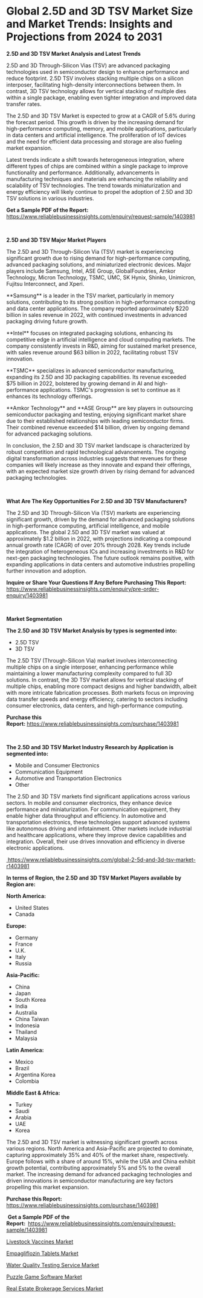 <p><h1>Global 2.5D and 3D TSV Market Size and Market Trends: Insights and Projections from 2024 to 2031</h1></p><p><strong>2.5D and 3D TSV Market Analysis and Latest Trends</strong></p>
<p><p>2.5D and 3D Through-Silicon Vias (TSV) are advanced packaging technologies used in semiconductor design to enhance performance and reduce footprint. 2.5D TSV involves stacking multiple chips on a silicon interposer, facilitating high-density interconnections between them. In contrast, 3D TSV technology allows for vertical stacking of multiple dies within a single package, enabling even tighter integration and improved data transfer rates.</p><p>The 2.5D and 3D TSV Market is expected to grow at a CAGR of 5.6% during the forecast period. This growth is driven by the increasing demand for high-performance computing, memory, and mobile applications, particularly in data centers and artificial intelligence. The proliferation of IoT devices and the need for efficient data processing and storage are also fueling market expansion.</p><p>Latest trends indicate a shift towards heterogeneous integration, where different types of chips are combined within a single package to improve functionality and performance. Additionally, advancements in manufacturing techniques and materials are enhancing the reliability and scalability of TSV technologies. The trend towards miniaturization and energy efficiency will likely continue to propel the adoption of 2.5D and 3D TSV solutions in various industries.</p></p>
<p><strong>Get a Sample PDF of the Report:&nbsp;</strong> <a href="https://www.reliablebusinessinsights.com/enquiry/request-sample/1403981?utm_campaign=1742&utm_medium=2&utm_source=Github&utm_content=ia&utm_term=23102024&utm_id=25d-and-3d-tsv">https://www.reliablebusinessinsights.com/enquiry/request-sample/1403981</a></p>
<p>&nbsp;</p>
<p><strong>2.5D and 3D TSV Major Market Players</strong></p>
<p><p>The 2.5D and 3D Through-Silicon Via (TSV) market is experiencing significant growth due to rising demand for high-performance computing, advanced packaging solutions, and miniaturized electronic devices. Major players include Samsung, Intel, ASE Group, GlobalFoundries, Amkor Technology, Micron Technology, TSMC, UMC, SK Hynix, Shinko, Unimicron, Fujitsu Interconnect, and Xperi.</p><p>**Samsung** is a leader in the TSV market, particularly in memory solutions, contributing to its strong position in high-performance computing and data center applications. The company reported approximately $220 billion in sales revenue in 2022, with continued investments in advanced packaging driving future growth.</p><p>**Intel** focuses on integrated packaging solutions, enhancing its competitive edge in artificial intelligence and cloud computing markets. The company consistently invests in R&D, aiming for sustained market presence, with sales revenue around $63 billion in 2022, facilitating robust TSV innovation.</p><p>**TSMC** specializes in advanced semiconductor manufacturing, expanding its 2.5D and 3D packaging capabilities. Its revenue exceeded $75 billion in 2022, bolstered by growing demand in AI and high-performance applications. TSMC's progression is set to continue as it enhances its technology offerings.</p><p>**Amkor Technology** and **ASE Group** are key players in outsourcing semiconductor packaging and testing, enjoying significant market share due to their established relationships with leading semiconductor firms. Their combined revenue exceeded $14 billion, driven by ongoing demand for advanced packaging solutions.</p><p>In conclusion, the 2.5D and 3D TSV market landscape is characterized by robust competition and rapid technological advancements. The ongoing digital transformation across industries suggests that revenues for these companies will likely increase as they innovate and expand their offerings, with an expected market size growth driven by rising demand for advanced packaging technologies.</p></p>
<p>&nbsp;</p>
<p><strong>What Are The Key Opportunities For 2.5D and 3D TSV Manufacturers?</strong></p>
<p><p>The 2.5D and 3D Through-Silicon Via (TSV) markets are experiencing significant growth, driven by the demand for advanced packaging solutions in high-performance computing, artificial intelligence, and mobile applications. The global 2.5D and 3D TSV market was valued at approximately $1.2 billion in 2022, with projections indicating a compound annual growth rate (CAGR) of over 20% through 2028. Key trends include the integration of heterogeneous ICs and increasing investments in R&D for next-gen packaging technologies. The future outlook remains positive, with expanding applications in data centers and automotive industries propelling further innovation and adoption. </p></p>
<p><strong>Inquire or Share Your Questions If Any Before Purchasing This Report:</strong> <a href="https://www.reliablebusinessinsights.com/enquiry/pre-order-enquiry/1403981?utm_campaign=1742&utm_medium=2&utm_source=Github&utm_content=ia&utm_term=23102024&utm_id=25d-and-3d-tsv">https://www.reliablebusinessinsights.com/enquiry/pre-order-enquiry/1403981</a></p>
<p>&nbsp;</p>
<p><strong>Market Segmentation</strong></p>
<p><strong>The 2.5D and 3D TSV Market Analysis by types is segmented into:</strong></p>
<p><ul><li>2.5D TSV</li><li>3D TSV</li></ul></p>
<p><p>The 2.5D TSV (Through-Silicon Via) market involves interconnecting multiple chips on a single interposer, enhancing performance while maintaining a lower manufacturing complexity compared to full 3D solutions. In contrast, the 3D TSV market allows for vertical stacking of multiple chips, enabling more compact designs and higher bandwidth, albeit with more intricate fabrication processes. Both markets focus on improving data transfer speeds and energy efficiency, catering to sectors including consumer electronics, data centers, and high-performance computing.</p></p>
<p><strong>Purchase this Report:&nbsp;</strong><a href="https://www.reliablebusinessinsights.com/purchase/1403981?utm_campaign=1742&utm_medium=2&utm_source=Github&utm_content=ia&utm_term=23102024&utm_id=25d-and-3d-tsv">https://www.reliablebusinessinsights.com/purchase/1403981</a></p>
<p>&nbsp;</p>
<p><strong>The 2.5D and 3D TSV Market Industry Research by Application is segmented into:</strong></p>
<p><ul><li>Mobile and Consumer Electronics</li><li>Communication Equipment</li><li>Automotive and Transportation Electronics</li><li>Other</li></ul></p>
<p><p>The 2.5D and 3D TSV markets find significant applications across various sectors. In mobile and consumer electronics, they enhance device performance and miniaturization. For communication equipment, they enable higher data throughput and efficiency. In automotive and transportation electronics, these technologies support advanced systems like autonomous driving and infotainment. Other markets include industrial and healthcare applications, where they improve device capabilities and integration. Overall, their use drives innovation and efficiency in diverse electronic applications.</p></p>
<p><a href="https://www.reliablebusinessinsights.com/global-2-5d-and-3d-tsv-market-r1403981?utm_campaign=1742&utm_medium=2&utm_source=Github&utm_content=ia&utm_term=23102024&utm_id=25d-and-3d-tsv">&nbsp;https://www.reliablebusinessinsights.com/global-2-5d-and-3d-tsv-market-r1403981</a></p>
<p><strong>In terms of Region, the 2.5D and 3D TSV Market Players available by Region are:</strong></p>
<p>
    <p> <strong> North America: </strong>
        <ul>
            <li>United States</li>
            <li>Canada</li>
        </ul>
        </p> 
    <p> <strong> Europe: </strong>
        <ul>
            <li>Germany</li>
            <li>France</li>
            <li>U.K.</li>
            <li>Italy</li>
            <li>Russia</li>
        </ul>
        </p> 
    <p> <strong> Asia-Pacific: </strong>
        <ul>
            <li>China</li>
            <li>Japan</li>
            <li>South Korea</li>
            <li>India</li>
            <li>Australia</li>
            <li>China Taiwan</li>
            <li>Indonesia</li>
            <li>Thailand</li>
            <li>Malaysia</li>
        </ul>
        </p> 
    <p> <strong> Latin America: </strong>
        <ul>
            <li>Mexico</li>
            <li>Brazil</li>
            <li>Argentina Korea</li>
            <li>Colombia</li>
        </ul>
        </p> 
    <p> <strong> Middle East & Africa: </strong>
        <ul>
            <li>Turkey</li>
            <li>Saudi</li>
            <li>Arabia</li>
            <li>UAE</li>
            <li>Korea</li>
        </ul>
    </p>
    </p>
<p><p>The 2.5D and 3D TSV market is witnessing significant growth across various regions. North America and Asia-Pacific are projected to dominate, capturing approximately 35% and 40% of the market share, respectively. Europe follows with a share of around 15%, while the USA and China exhibit growth potential, contributing approximately 5% and 5% to the overall market. The increasing demand for advanced packaging technologies and driven innovations in semiconductor manufacturing are key factors propelling this market expansion.</p></p>
<p><strong>Purchase this Report: </strong><a href="https://www.reliablebusinessinsights.com/purchase/1403981?utm_campaign=1742&utm_medium=2&utm_source=Github&utm_content=ia&utm_term=23102024&utm_id=25d-and-3d-tsv">https://www.reliablebusinessinsights.com/purchase/1403981</a></p>
<p>&nbsp;<strong>Get a Sample PDF of the Report:&nbsp;&nbsp;</strong><a href="https://www.reliablebusinessinsights.com/enquiry/request-sample/1403981?utm_campaign=1742&utm_medium=2&utm_source=Github&utm_content=ia&utm_term=23102024&utm_id=25d-and-3d-tsv">https://www.reliablebusinessinsights.com/enquiry/request-sample/1403981</a></p>
<p><strong></strong></p>
<p><p><a href="https://www.linkedin.com/pulse/investing-livestock-vaccines-market-trends-leading-products-xwqgf?utm_campaign=1742&utm_medium=2&utm_source=Github&utm_content=ia&utm_term=23102024&utm_id=25d-and-3d-tsv">Livestock Vaccines Market</a></p><p><a href="https://www.linkedin.com/pulse/empagliflozin-tablets-market-evolution-future-outlook-forecasting-udmff?utm_campaign=1742&utm_medium=2&utm_source=Github&utm_content=ia&utm_term=23102024&utm_id=25d-and-3d-tsv">Empagliflozin Tablets Market</a></p><p><a href="https://www.linkedin.com/pulse/water-quality-testing-service-ecosystem-mapping-innovation-value-nyylc?utm_campaign=1742&utm_medium=2&utm_source=Github&utm_content=ia&utm_term=23102024&utm_id=25d-and-3d-tsv">Water Quality Testing Service Market</a></p><p><a href="https://www.linkedin.com/pulse/global-puzzle-game-software-market-analysis-key-trends-future-buibc?utm_campaign=1742&utm_medium=2&utm_source=Github&utm_content=ia&utm_term=23102024&utm_id=25d-and-3d-tsv">Puzzle Game Software Market</a></p><p><a href="https://www.linkedin.com/pulse/unlocking-growth-potential-strategic-analysis-real-estate-brokerage-gam1c?utm_campaign=1742&utm_medium=2&utm_source=Github&utm_content=ia&utm_term=23102024&utm_id=25d-and-3d-tsv">Real Estate Brokerage Services Market</a></p></p>